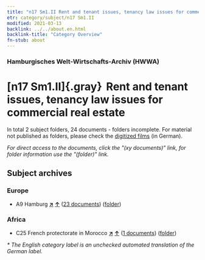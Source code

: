 ```yaml
---
title: "n17 Sm1.II Rent and tenant issues, tenancy law issues for commercial real estate"
etr: category/subject/n17 Sm1.II
modified: 2021-03-13
backlink: ../../about.en.html
backlink-title: "Category Overview"
fn-stub: about
---
```


### Hamburgisches Welt-Wirtschafts-Archiv (HWWA)
# [n17 Sm1.II]{.gray}&#8201; Rent and tenant issues, tenancy law issues for commercial real estate&#160; 





In total 2 subject folders, 24 documents - folders incomplete.
For material not published as folders, please check the [digitized films](/film/h1_sh) (in German).

_For direct access to the documents, click the "(xy documents)" link, for folder information use the "(folder)" link._

## Subject archives



### Europe

- A9 Hamburg [**&nearr;**](../../../geo/i/140905/about.en.html "Hamburg (all folders)") [**&uarr;**](../../../geo/about.en.html#A9 "Country category system") (<a href="https://pm20.zbw.eu/dfgview/sh/140905,145253" title="about: Hamburg : Rent and tenant issues, tenancy law issues for commercial real estate" target="_blank">23 documents</a>) ([folder](http://purl.org/pressemappe20/folder/sh/140905,145253))

### Africa

- C25 French protectorate in Morocco [**&nearr;**](../../../geo/i/141358/about.en.html "French protectorate in Morocco (all folders)") [**&uarr;**](../../../geo/about.en.html#C25 "Country category system") (<a href="https://pm20.zbw.eu/dfgview/sh/141358,145253" title="about: French protectorate in Morocco : Rent and tenant issues, tenancy law issues for commercial real estate" target="_blank">1 documents</a>) ([folder](http://purl.org/pressemappe20/folder/sh/141358,145253))


_* The English category label is an unchecked automated translation of the German label._

